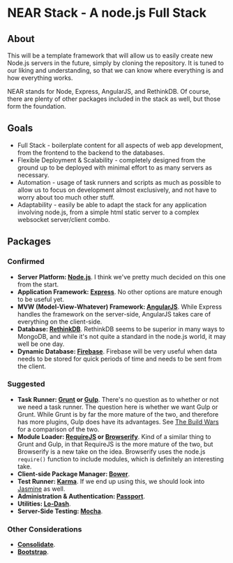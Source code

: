# NEAR Stack - A node.js Full Stack
## About
This will be a template framework that will allow us to easily create new Node.js servers in the future, simply by cloning the repository. It is tuned to our liking and understanding, so that we can know where everything is and how everything works.

NEAR stands for Node, Express, AngularJS, and RethinkDB. Of course, there are plenty of other packages included in the stack as well, but those form the foundation.
## Goals
- Full Stack - boilerplate content for all aspects of web app development, from the frontend to the backend to the databases.
- Flexible Deployment & Scalability - completely designed from the ground up to be deployed with minimal effort to as many servers as necessary.
- Automation - usage of task runners and scripts as much as possible to allow us to focus on development almost exclusively, and not have to worry about too much other stuff.
- Adaptability - easily be able to adapt the stack for any application involving node.js, from a simple html static server to a complex websocket server/client combo.

## Packages
### Confirmed
- **Server Platform: [Node.js](http://nodejs.org/)**. I think we've pretty much decided on this one from the start.
- **Application Framework: [Express](http://expressjs.com/)**. No other options are mature enough to be useful yet.
- **MVW (Model-View-Whatever) Framework: [AngularJS](https://angularjs.org/)**. While Express handles the framework on the server-side, AngularJS takes care of everything on the client-side.
- **Database: [RethinkDB](http://rethinkdb.com/)**. RethinkDB seems to be superior in many ways to MongoDB, and while it's not quite a standard in the node.js world, it may well be one day.
- **Dynamic Database: [Firebase](https://www.firebase.com/)**. Firebase will be very useful when data needs to be stored for quick periods of time and needs to be sent from the client.

### Suggested
- **Task Runner: [Grunt](http://gruntjs.com/) or [Gulp](http://gulpjs.com/)**. There's no question as to whether or not we need a task runner. The question here is whether we want Gulp or Grunt. While Grunt is by far the more mature of the two, and therefore has more plugins, Gulp does have its advantages. See [The Build Wars](http://markdalgleish.github.io/presentation-build-wars-gulp-vs-grunt) for a comparison of the two.
- **Module Loader: [RequireJS](http://requirejs.org/) or [Browserify](http://browserify.org/)**. Kind of a similar thing to Grunt and Gulp, in that RequireJS is the more mature of the two, but Browserify is a new take on the idea. Browserify uses the node.js `require()` function to include modules, which is definitely an interesting take.
- **Client-side Package Manager: [Bower](http://bower.io/)**.
- **Test Runner: [Karma](http://karma-runner.github.io/0.12/index.html)**. If we end up using this, we should look into [Jasmine](http://jasmine.github.io/) as well.
- **Administration & Authentication: [Passport](http://passportjs.org/)**.
- **Utilities: [Lo-Dash](http://lodash.com/)**.
- **Server-Side Testing: [Mocha](http://visionmedia.github.io/mocha/)**.

### Other Considerations
- **[Consolidate](https://github.com/visionmedia/consolidate.js/)**.
- **[Bootstrap](http://getbootstrap.com/)**.
